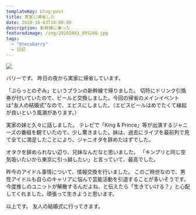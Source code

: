 ```yaml
---
templateKey: blog-post
title: 実家に帰省した
date: 2020-10-03T10:00:00
description: 新幹線に乗った
featuredimage: /img/20201003_095208.jpg
tags:
  - "@recobarry"
  - 日記
---
```

![](/img/20201003_095208.jpg)

バリーです。
昨日の夜から実家に帰省しています。

「ぷらっとのぞみ」というプランの新幹線で帰りました。
切符にドリンク引換券が付いていたので、ビールと交換しました。今回の帰省のメインイベントは"友人の結婚式"なので、エビスにしました。（エビスビールはめでたくて縁起が良いという風潮があります。）

実家の妹と久々に話しました。
テレビで「King & Prince」等が出演するジャニーズの番組を観ていたので、少し驚きました。妹は、過去にライブを最前列で見て全てに満足したことにより、ジャニオタを辞めたはずでした。

オタクを辞められない辺り、兄妹なんだなと思いました。
「キンプリと同じ空気吸いたいから東京に引っ越したい」と言っていて、最高でした。

昨今のアイドル事情について、情報交換を行いました。
このご時世なので、男性アイドルも自らのキャリアに悩んで芸能活動を引退することが多いそうです。
今度推しのユニットが解散するんだよね、と伝えたら「生きていける？」と心配してくれました。頑張って生きようと思います。

以上です。
友人の結婚式に行ってきます。